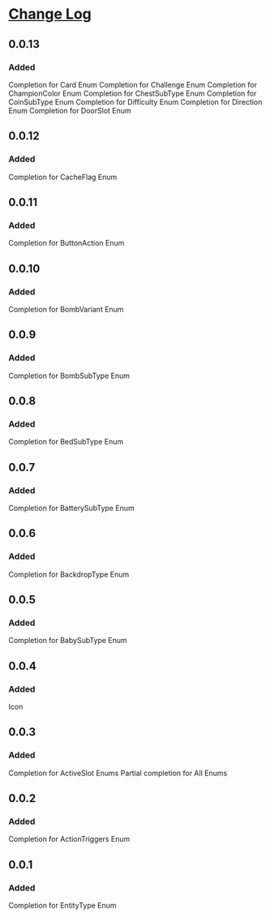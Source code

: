 # [Change Log](https://keepachangelog.com/en/1.0.0/)
## 0.0.13
### Added
Completion for Card Enum
Completion for Challenge Enum
Completion for ChampionColor Enum
Completion for ChestSubType Enum
Completion for CoinSubType Enum
Completion for Difficulty Enum
Completion for Direction Enum
Completion for DoorSlot Enum
## 0.0.12
### Added
Completion for CacheFlag Enum
## 0.0.11
### Added
Completion for ButtonAction Enum
## 0.0.10
### Added
Completion for BombVariant Enum
## 0.0.9
### Added
Completion for BombSubType Enum
## 0.0.8
### Added
Completion for BedSubType Enum
## 0.0.7
### Added
Completion for BatterySubType Enum
## 0.0.6
### Added
Completion for BackdropType Enum
## 0.0.5
### Added
Completion for BabySubType Enum
## 0.0.4
### Added
Icon
## 0.0.3
### Added
Completion for ActiveSlot Enums
Partial completion for All Enums
## 0.0.2
### Added
Completion for ActionTriggers Enum
## 0.0.1
### Added
Completion for EntityType Enum